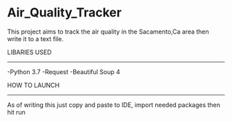# Air_Quality_Tracker


This project aims to track the air quality in the Sacamento,Ca area then write it to a text file.

LIBARIES USED
__________________
-Python 3.7
-Request
-Beautiful Soup 4

HOW TO LAUNCH
_________________

As of writing this just copy and paste to IDE, import needed packages then hit run

